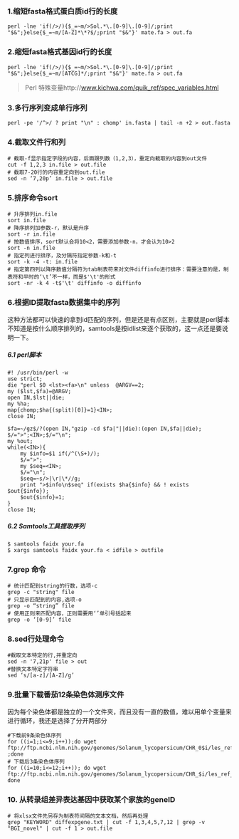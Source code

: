 ### 1.缩短fasta格式蛋白质id行的长度

`perl -lne 'if(/>/){$_=~m/>Sol.*\.[0-9]\.[0-9]/;print "$&";}else{$_=~m/[A-Z]*\*?$/;print "$&"}' mate.fa > out.fa`

### 2.缩短fasta格式基因id行的长度

`perl -lne 'if(/>/){$_=~m/>Sol.*\.[0-9]\.[0-9]/;print "$&";}else{$_=~m/[ATCG]*/;print "$&"}' mate.fa > out.fa`

> Perl 特殊变量http://www.kichwa.com/quik_ref/spec_variables.html

### 3.多行序列变成单行序列
`perl -pe '/^>/ ? print "\n" : chomp' in.fasta | tail -n +2 > out.fasta`

### 4.截取文件行和列
```
# 截取-f显示指定字段的内容，后面跟列数（1,2,3），重定向截取的内容到out文件
cut -f 1,2,3 in.file > out.file
# 截取7-20行的内容重定向到out.file
sed -n ‘7,20p’ in.file > out.file
```
### 5.排序命令sort
```
# 升序排列in.file
sort in.file
# 降序排列加参数-r，默认是升序
sort -r in.file
# 按数值排序，sort默认会将10<2，需要添加参数-n，才会认为10>2
sort -n in.file
# 指定列进行排序，及分隔符指定参数-k和-t
sort -k -4 -t: in.file 
# 指定第四列以降序数值分隔符为tab制表符来对文件diffinfo进行排序：需要注意的是，制表符和平时的‘\t’不一样，而是$'\t'的形式
sort -nr -k 4 -t$'\t' diffinfo -o diffinfo

```
### 6.根据ID提取fasta数据集中的序列
这种方法都可以快速的拿到id匹配的序列，但是还是有点区别，主要就是perl脚本不知道是按什么顺序排列的，samtools是按idlist来逐个获取的，这一点还是要说明一下。
##### 6.1 perl脚本
```
#! /usr/bin/perl -w  
use strict;  
die "perl $0 <lst><fa>\n" unless  @ARGV==2;  
my ($lst,$fa)=@ARGV;  
open IN,$lst||die;  
my %ha;  
map{chomp;$ha{(split)[0]}=1}<IN>;  
close IN;  
  
$fa=~/gz$/?(open IN,"gzip -cd $fa|"||die):(open IN,$fa||die);  
$/=">";<IN>;$/="\n";  
my %out;  
while(<IN>){  
    my $info=$1 if(/^(\S+)/);  
    $/=">";  
    my $seq=<IN>;  
    $/="\n";  
    $seq=~s/>|\r|\*//g;  
    print ">$info\n$seq" if(exists $ha{$info} && ! exists $out{$info});  
    $out{$info}=1;  
}  
close IN;  
```

##### 6.2 Samtools工具提取序列
```
$ samtools faidx your.fa
$ xargs samtools faidx your.fa < idfile > outfile
```
### 7.grep 命令
```
# 统计匹配到string的行数，选项-c
grep -c "string" file
# 只显示匹配到的内容,选项-o
grep -o “string” file
# 使用正则来匹配内容，正则需要用‘’单引号括起来
grep -o ‘[0-9]’ file
```

### 8.sed行处理命令
```
#截取文本特定的行,并重定向
sed -n '7,21p' file > out
#替换文本特定字符串
sed ‘s/[a-z]/[A-Z]/g’
```
### 9.批量下载番茄12条染色体测序文件
因为每个染色体都是独立的一个文件夹，而且没有一直的数值，难以用单个变量来进行循环，我还是选择了分开两部分
```
#下载前9条染色体序列
for ((i=1;i<=9;i++));do wget ftp://ftp.ncbi.nlm.nih.gov/genomes/Solanum_lycopersicum/CHR_0$i/les_ref_SL2.50_chr$i.fa.gz ;done
# 下载后3条染色体序列
for ((i=10;i<=12;i++)); do wget ftp://ftp.ncbi.nlm.nih.gov/genomes/Solanum_lycopersicum/CHR_$i/les_ref_SL2.50_chr$i.fa.gz; done
```
### 10. 从转录组差异表达基因中获取某个家族的geneID
```
# 将xlsx文件先另存为制表符间隔的文本文档，然后再处理
grep "KEYWORD" diffexpgene.txt | cut -f 1,3,4,5,7,12 | grep -v "BGI_novel" | cut -f 1 > out.file

```